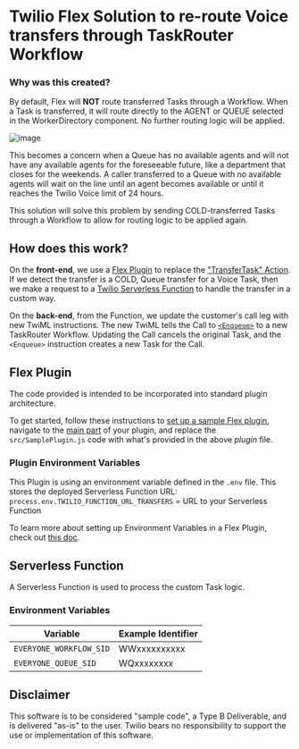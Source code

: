 # Twilio Flex Solution to re-route Voice transfers through TaskRouter Workflow

### Why was this created?
By default, Flex will **NOT** route transferred Tasks through a Workflow. When a Task is transferred, it will route directly to the AGENT or QUEUE selected in the WorkerDirectory component. No further routing logic will be applied. 

![image](https://user-images.githubusercontent.com/67924770/157151805-3db3402d-5360-4f1c-9b8c-8e4be789cc23.png)

This becomes a concern when a Queue has no available agents and will not have any available agents for the foreseeable future, like a department that closes for the weekends. A caller transferred to a Queue with no available agents will wait on the line until an agent becomes available or until it reaches the Twilio Voice limit of 24 hours.

This solution will solve this problem by sending COLD-transferred Tasks through a Workflow to allow for routing logic to be applied again.


## How does this work?

On the **front-end**, we use a [Flex Plugin](https://www.twilio.com/docs/flex/developer/ui-and-plugins) to replace the ["TransferTask" Action](https://www.twilio.com/docs/flex/developer/ui/v1/actions). If we detect the transfer is a COLD, Queue transfer for a Voice Task, then we make a request to a [Twilio Serverless Function](https://www.twilio.com/docs/serverless/functions-assets/functions) to handle the transfer in a custom way.

On the **back-end**, from the Function, we update the customer's call leg with new TwiML instructions. The new TwiML tells the Call to [`<Enqueue>`](https://www.twilio.com/docs/voice/twiml/enqueue) to a new TaskRouter Workflow. Updating the Call cancels the original Task, and the `<Enqueue>` instruction creates a new Task for the Call.


## Flex Plugin

The code provided is intended to be incorporated into standard plugin architecture.

To get started, follow these instructions to [set up a sample Flex plugin](https://www.twilio.com/docs/flex/quickstart/getting-started-plugin#set-up-a-sample-flex-plugin), navigate to the [main part](https://www.twilio.com/docs/flex/quickstart/getting-started-plugin#build-your-flex-plugin) of your plugin, and replace the `src/SamplePlugin.js` code with what's provided in the above *plugin* file.

### Plugin Environment Variables

This Plugin is using an environment variable defined in the `.env` file. This stores the deployed Serverless Function URL:
`process.env.TWILIO_FUNCTION_URL_TRANSFERS` = URL to your Serverless Function

To learn more about setting up Environment Variables in a Flex Plugin, check out [this doc](https://www.twilio.com/docs/flex/developer/plugins/environment-variables#:~:text=Keep%20in%20mind%20that%20the%20environment%20variable%20names%20are%20required%20to%20start%20with%20TWILIO_%2C%20FLEX_%20or%20REACT_).

## Serverless Function

A Serverless Function is used to process the custom Task logic. 

### Environment Variables

| Variable | Example Identifier |
| ----- | ---- |
| `EVERYONE_WORKFLOW_SID` | WWxxxxxxxxxx |
| `EVERYONE_QUEUE_SID` | WQxxxxxxxx |


## Disclaimer
This software is to be considered "sample code", a Type B Deliverable, and is delivered "as-is" to the user. Twilio bears no responsibility to support the use or implementation of this software.
